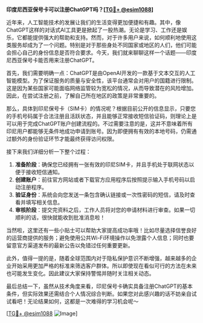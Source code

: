 **印度尼西亚保号卡可以注册ChatGPT吗？[[TG💪+ @esim1088](https://t.me/s/esim1088)]**

近年来，人工智能技术的发展让我们的生活变得更加便捷和有趣。其中，像ChatGPT这样的对话式AI工具更是掀起了一股热潮。无论是学习、工作还是娱乐，它都能提供强大的帮助和支持。然而，对于许多用户来说，如何顺利地使用这类服务却成为了一个问题。特别是对于那些身处不同国家或地区的人们，他们可能会担心自己的身份信息是否符合要求。今天，我们就来聊聊这样一个话题——印度尼西亚保号卡能否用来注册ChatGPT。

首先，我们需要明确一点：ChatGPT是由OpenAI开发的一款基于文本交互的人工智能模型。为了保证服务的质量与安全性，该平台通常会对用户的国籍进行限制。这是因为某些国家可能面临网络监管较为宽松的情况，从而导致潜在的风险增加。因此，在尝试注册之前，了解自己所在地区的政策是非常重要的。

那么，具体到印尼保号卡（SIM卡）的情况呢？根据目前公开的信息显示，只要您的手机号码属于合法注册且活跃状态，并且能够正常接收短信验证码，则理论上是可以用于完成ChatGPT账户创建流程的。不过需要注意的是，这并不意味着所有印尼用户都能够无条件地成功申请到账号。因为即便拥有有效的本地号码，仍需通过额外的身份验证环节才能最终获得访问权限。

接下来我们详细分析一下整个过程：
1. **准备阶段**：确保您已经拥有一张有效的印尼SIM卡，并且手机处于联网状态以便于接收短信通知。
2. **创建账户**：前往官方网站或者下载官方应用程序后按照提示输入手机号码以启动注册程序。
3. **验证身份**：系统会向您发送一条包含确认链接或一次性密码的短信，请及时查看并填写相关信息。
4. **审核阶段**：提交完资料之后，工作人员将对您的申请材料进行审查。如果一切顺利的话，很快就能收到批准消息啦！

当然啦，这里还有一些小贴士可以帮助大家提高成功率哦！比如尽量选择信誉良好的运营商提供的服务；避免使用公共Wi-Fi环境操作以免泄露个人信息；同时也要留意官方渠道发布的最新公告以免错过任何重要更新。

此外，值得一提的是，随着全球范围内对于隐私保护意识不断增强，越来越多的企业开始采用更加严格的标准来筛选客户群体。所以即使现在看似可行的方法在未来也可能发生变化。因此建议大家保持警惕并随时关注相关动态。

最后总结一下，虽然从技术角度来看，印尼保号卡确实具备注册ChatGPT的基本条件，但实际效果还需结合个人情况综合判断。如果您对此感兴趣的话不妨亲自试试看吧！无论结果如何，这都是一次难得的学习机会呢～

[[TG💪+ @esim1088](https://t.me/s/esim1088) ![Image](https://i.postimg.cc/4NQfJmqS/Snipaste-2025-05-13-00-14-12.png)]